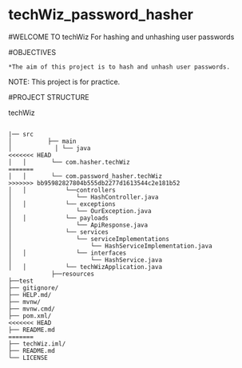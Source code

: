 # techWiz_password_hasher
#WELCOME TO techWiz
For hashing and unhashing user passwords

#OBJECTIVES

    *The aim of this project is to hash and unhash user passwords.

NOTE: This project is for practice.

#PROJECT STRUCTURE

techWiz
```|──.mvn

|── src
│          ├── main
│            │ └── java
<<<<<<< HEAD
│   │       └── com.hasher.techWiz
=======
│   │       └── com.password_hasher.techWiz
>>>>>>> bb95982827804b555db2277d1613544c2e181b52
│   │           └──controllers
│                  └── HashController.java
│   │           └── exceptions
│                  └── OurException.java
│   │           └── payloads
│                  └── ApiResponse.java
│               └── services
│                  └── serviceImplementations
│                      └── HashServiceImplementation.java
│   │              └── interfaces
│                      └── HashService.java
│   │           └── techWizApplication.java
            ├──resources
├──test
├── gitignore/
├── HELP.md/
├── mvnw/
├── mvnw.cmd/
├── pom.xml/
<<<<<<< HEAD
├── README.md
=======
├── techWiz.iml/
├── README.md
└── LICENSE
```

